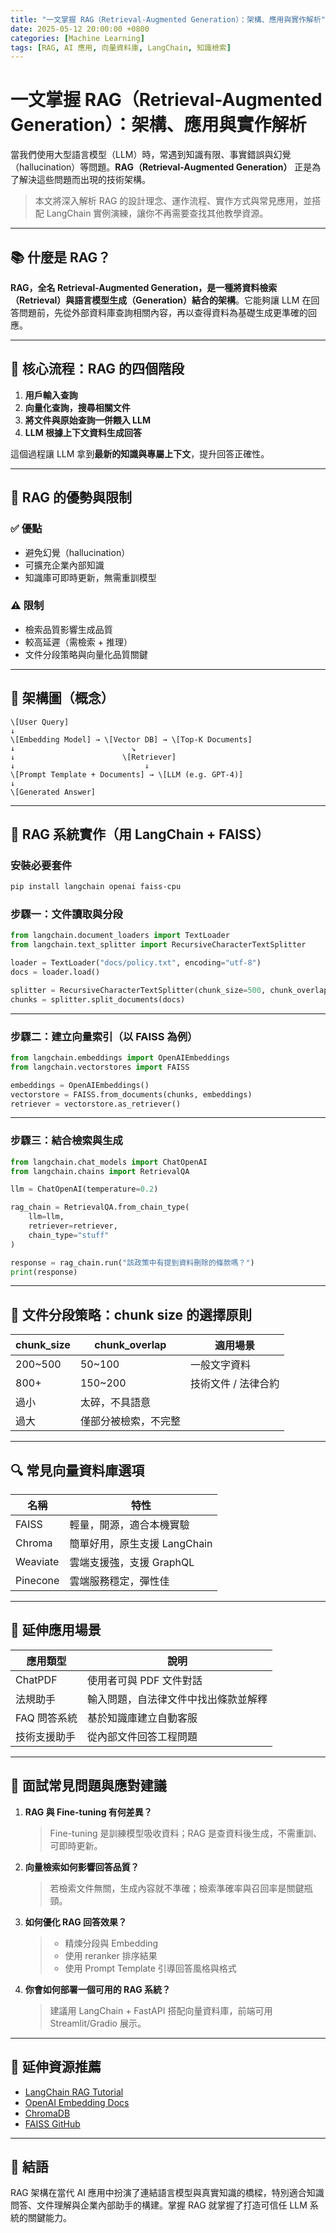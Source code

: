 ```yaml
---
title: "一文掌握 RAG（Retrieval-Augmented Generation）：架構、應用與實作解析"
date: 2025-05-12 20:00:00 +0800
categories: [Machine Learning]
tags: [RAG, AI 應用, 向量資料庫, LangChain, 知識檢索]
---
```


# 一文掌握 RAG（Retrieval-Augmented Generation）：架構、應用與實作解析

當我們使用大型語言模型（LLM）時，常遇到知識有限、事實錯誤與幻覺（hallucination）等問題。**RAG（Retrieval-Augmented Generation）** 正是為了解決這些問題而出現的技術架構。

> 本文將深入解析 RAG 的設計理念、運作流程、實作方式與常見應用，並搭配 LangChain 實例演練，讓你不再需要查找其他教學資源。

---

## 📚 什麼是 RAG？

**RAG，全名 Retrieval-Augmented Generation，是一種將資料檢索（Retrieval）與語言模型生成（Generation）結合的架構**。它能夠讓 LLM 在回答問題前，先從外部資料庫查詢相關內容，再以查得資料為基礎生成更準確的回應。

---

## 🔁 核心流程：RAG 的四個階段

1. **用戶輸入查詢**
2. **向量化查詢，搜尋相關文件**
3. **將文件與原始查詢一併餵入 LLM**
4. **LLM 根據上下文資料生成回答**

這個過程讓 LLM 拿到**最新的知識與專屬上下文**，提升回答正確性。

---

## 🧠 RAG 的優勢與限制

### ✅ 優點
- 避免幻覺（hallucination）
- 可擴充企業內部知識
- 知識庫可即時更新，無需重訓模型

### ⚠️ 限制
- 檢索品質影響生成品質
- 較高延遲（需檢索 + 推理）
- 文件分段策略與向量化品質關鍵

---

## 🧱 架構圖（概念）

```
\[User Query]
↓
\[Embedding Model] → \[Vector DB] → \[Top-K Documents]
↓                          ↘
↓                        \[Retriever]
↓                             ↓
\[Prompt Template + Documents] → \[LLM (e.g. GPT-4)]
↓
\[Generated Answer]
```

---

## 🔨 RAG 系統實作（用 LangChain + FAISS）

### 安裝必要套件

```bash
pip install langchain openai faiss-cpu
```

### 步驟一：文件讀取與分段

```python
from langchain.document_loaders import TextLoader
from langchain.text_splitter import RecursiveCharacterTextSplitter

loader = TextLoader("docs/policy.txt", encoding="utf-8")
docs = loader.load()

splitter = RecursiveCharacterTextSplitter(chunk_size=500, chunk_overlap=100)
chunks = splitter.split_documents(docs)
```

---

### 步驟二：建立向量索引（以 FAISS 為例）

```python
from langchain.embeddings import OpenAIEmbeddings
from langchain.vectorstores import FAISS

embeddings = OpenAIEmbeddings()
vectorstore = FAISS.from_documents(chunks, embeddings)
retriever = vectorstore.as_retriever()
```

---

### 步驟三：結合檢索與生成

```python
from langchain.chat_models import ChatOpenAI
from langchain.chains import RetrievalQA

llm = ChatOpenAI(temperature=0.2)

rag_chain = RetrievalQA.from_chain_type(
    llm=llm,
    retriever=retriever,
    chain_type="stuff"
)

response = rag_chain.run("該政策中有提到資料刪除的條款嗎？")
print(response)
```

---

## 📂 文件分段策略：chunk size 的選擇原則

| chunk\_size | chunk\_overlap | 適用場景        |
| ----------- | -------------- | ----------- |
| 200\~500    | 50\~100        | 一般文字資料      |
| 800+        | 150\~200       | 技術文件 / 法律合約 |
| 過小          | 太碎，不具語意        |             |
| 過大          | 僅部分被檢索，不完整     |             |

---

## 🔍 常見向量資料庫選項

| 名稱       | 特性                  |
| -------- | ------------------- |
| FAISS    | 輕量，開源，適合本機實驗        |
| Chroma   | 簡單好用，原生支援 LangChain |
| Weaviate | 雲端支援強，支援 GraphQL    |
| Pinecone | 雲端服務穩定，彈性佳          |

---

## 🧠 延伸應用場景

| 應用類型     | 說明                 |
| -------- | ------------------ |
| ChatPDF  | 使用者可與 PDF 文件對話     |
| 法規助手     | 輸入問題，自法律文件中找出條款並解釋 |
| FAQ 問答系統 | 基於知識庫建立自動客服        |
| 技術支援助手   | 從內部文件回答工程問題        |

---

## 🧪 面試常見問題與應對建議

1. **RAG 與 Fine-tuning 有何差異？**

   > Fine-tuning 是訓練模型吸收資料；RAG 是查資料後生成，不需重訓、可即時更新。

2. **向量檢索如何影響回答品質？**

   > 若檢索文件無關，生成內容就不準確；檢索準確率與召回率是關鍵瓶頸。

3. **如何優化 RAG 回答效果？**

   > * 精煉分段與 Embedding
   > * 使用 reranker 排序結果
   > * 使用 Prompt Template 引導回答風格與格式

4. **你會如何部署一個可用的 RAG 系統？**

   > 建議用 LangChain + FastAPI 搭配向量資料庫，前端可用 Streamlit/Gradio 展示。

---

## 📘 延伸資源推薦

* [LangChain RAG Tutorial](https://docs.langchain.com/docs/use-cases/question-answering/)
* [OpenAI Embedding Docs](https://platform.openai.com/docs/guides/embeddings)
* [ChromaDB](https://docs.trychroma.com/)
* [FAISS GitHub](https://github.com/facebookresearch/faiss)

---

## 🧾 結語

RAG 架構在當代 AI 應用中扮演了連結語言模型與真實知識的橋樑，特別適合知識問答、文件理解與企業內部助手的構建。掌握 RAG 就掌握了打造可信任 LLM 系統的關鍵能力。